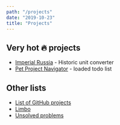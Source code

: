 ```yaml
---
path: "/projects"
date: "2019-10-23"
title: "Projects"
---
```


## Very hot 🔥 projects
- [Imperial Russia](/projects/imperial-russia) - Historic unit converter
- [Pet Project Navigator](/projects/pet-project-navigator) - loaded todo list

## Other lists
- [List of GitHub projects](/projects/github)
- [Limbo](/projects/limbo)
- [Unsolved problems](/projects/unsolved-problems)
